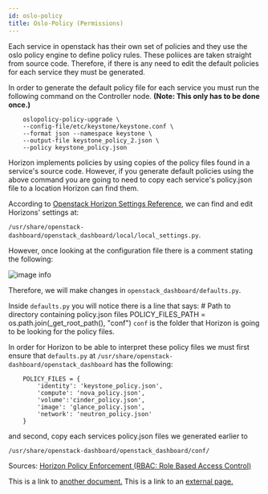 ```yaml
---
id: oslo-policy
title: Oslo-Policy (Permissions)
---
```


Each service in openstack has their own set of policies and they use the oslo policy engine to define policy rules. These poliices are taken straight from source code. Therefore, if there is any need to edit the default policies for each service they must be generated. 

In order to generate the default policy file for each service you must run the following command on the Controller node. **(Note: This only has to be done once.)**

        oslopolicy-policy-upgrade \
        --config-file/etc/keystone/keystone.conf \
        --format json --namespace keystone \
        --output-file keystone_policy_2.json \
        --policy keystone_policy.json

Horizon implements policies by using copies of the policy files found in a service's source code. However, if you generate default policies using the above command you are going to need to copy each service's policy.json file to a location Horizon can find them.

 According to [Openstack Horizon Settings Reference,](https://docs.openstack.org/horizon/latest/configuration/settings.html) we can find and edit Horizons' settings at:
 
  `/usr/share/openstack-dashboard/openstack_dashboard/local/local_settings.py`. 
 
 However, once looking at the configuration file there is a comment stating the following:

![image info](/img/defaultsdotpy-NOTE.png)

Therefore, we will make changes  in `openstack_dashboard/defaults.py`.

Inside `defaults.py` you will notice there is a line that says: 
        # Path to directory containing policy.json files
        POLICY_FILES_PATH = os.path.join(_get_root_path(), "conf")
`conf` is the folder that Horizon is going to be looking for the policy files.

In order for Horizon to be able to interpret these policy files we must first ensure that `defaults.py` at `/usr/share/openstack-dashboard/openstack_dashboard` has the following:

        POLICY_FILES = {
            'identity': 'keystone_policy.json',
            'compute': 'nova_policy.json',
            'volume':'cinder_policy.json',
            'image': 'glance_policy.json',
            'network': 'neutron_policy.json'
        }

and second, copy each services policy.json files we generated earlier to 

`/usr/share/openstack-dashboard/openstack_dashboard/conf/`

Sources: [Horizon Policy Enforcement (RBAC: Role Based Access Control)](https://docs.openstack.org/horizon/latest/contributor/topics/policy.html)



This is a link to [another document.](doc3.md) This is a link to an [external page.](http://www.example.com/)
